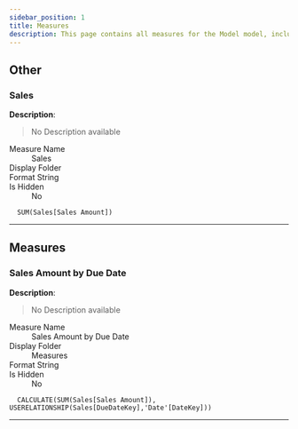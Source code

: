 ```yaml
---
sidebar_position: 1
title: Measures
description: This page contains all measures for the Model model, including the description, format string, and other technical details.
---
```

## Other
### Sales
**Description**:
> No Description available

<dl>
  <dt>Measure Name</dt>
  <dd>Sales</dd>

  <dt>Display Folder</dt>
  <dd></dd>

  <dt>Format String</dt>
  <dd></dd>

  <dt>Is Hidden</dt>
  <dd>No</dd>

</dl>

```dax title="Technical: Sales"
  SUM(Sales[Sales Amount])
```
---
## Measures
### Sales Amount by Due Date
**Description**:
> No Description available

<dl>
  <dt>Measure Name</dt>
  <dd>Sales Amount by Due Date</dd>

  <dt>Display Folder</dt>
  <dd>Measures</dd>

  <dt>Format String</dt>
  <dd></dd>

  <dt>Is Hidden</dt>
  <dd>No</dd>

</dl>

```dax title="Technical: Sales Amount by Due Date"
  CALCULATE(SUM(Sales[Sales Amount]), USERELATIONSHIP(Sales[DueDateKey],'Date'[DateKey])) 
```
---